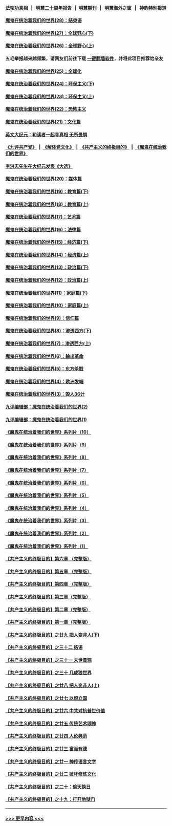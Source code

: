 #### [法轮功真相](https://github.com/gfw-breaker/truth/blob/master/README.md?t=0) &nbsp;&nbsp;|&nbsp;&nbsp; [明慧二十周年报告](https://github.com/gfw-breaker/mh-reports/blob/master/README.md?t=0) &nbsp;&nbsp;|&nbsp;&nbsp;[明慧期刊](https://github.com/gfw-breaker/mh-qikan) &nbsp;&nbsp;|&nbsp;&nbsp; [明慧海外之窗](https://github.com/gfw-breaker/mh-news/blob/master/README.md?t=0) &nbsp;&nbsp;|&nbsp;&nbsp; [神韵特别报道](https://github.com/gfw-breaker/mh-news/blob/master/shenyun.md?t=0)
#### [魔鬼在统治着我们的世界(28)：结束语](../pages/nsc422/n10936246.md?t=07101952) 
#### [魔鬼在统治着我们的世界(27)：全球野心(下)](../pages/nsc422/n10928319.md?t=07101952) 
#### [魔鬼在统治着我们的世界(26)：全球野心(上)](../pages/nsc422/n10900318.md?t=07101952) 
#### 五毛举报越来越频繁，请网友们前往下载 [一键翻墙软件](https://github.com/gfw-breaker/ssr-accounts)，并将此项目推荐给亲友
#### [魔鬼在统治着我们的世界(25)：全球化](../pages/nsc422/n10788205.md?t=07101952) 
#### [魔鬼在统治着我们的世界(24)：环保主义(下)](../pages/nsc422/n10695307.md?t=07101952) 
#### [魔鬼在统治着我们的世界(23)：环保主义(上)](../pages/nsc422/n10688613.md?t=07101952) 
#### [魔鬼在统治着我们的世界(22)：恐怖主义](../pages/nsc422/n10614727.md?t=07101952) 
#### [魔鬼在统治着我们的世界(21)：文化篇](../pages/nsc422/n10597706.md?t=07101952) 
#### [英文大纪元：和读者一起寻真相 无所畏惧](../pages/nsc422/n12542027.md?t=07101952) 
#### [《九评共产党》](https://github.com/begood0513/9ping.md/blob/master/README.md) &nbsp;|&nbsp; [《解体党文化》](../../../../jtdwh.md/blob/master/README.md)  &nbsp;|&nbsp; [《共产主义的终极目的》](../../../../gczydzjmd.md/blob/master/README.md) &nbsp;|&nbsp; [《魔鬼在统治我们的世界》](../../../../mgztzwmdsj.md/blob/master/README.md) 
#### [李洪志先生在大纪元发表《大选》](../pages/nsc422/n12534746.md?t=07101952) 
#### [魔鬼在统治着我们的世界(20)：媒体篇](../pages/nsc422/n10586579.md?t=07101952) 
#### [魔鬼在统治着我们的世界(19)：教育篇(下)](../pages/nsc422/n10564808.md?t=07101952) 
#### [魔鬼在统治着我们的世界(18)：教育篇(上)](../pages/nsc422/n10526970.md?t=07101952) 
#### [魔鬼在统治着我们的世界(17)：艺术篇](../pages/nsc422/n10499093.md?t=07101952) 
#### [魔鬼在统治着我们的世界(16)：法律篇](../pages/nsc422/n10485969.md?t=07101952) 
#### [魔鬼在统治着我们的世界(15)：经济篇(下)](../pages/nsc422/n10469975.md?t=07101952) 
#### [魔鬼在统治着我们的世界(14)：经济篇(上)](../pages/nsc422/n10457370.md?t=07101952) 
#### [魔鬼在统治着我们的世界(13)：政治篇(下)](../pages/nsc422/n10448270.md?t=07101952) 
#### [魔鬼在统治着我们的世界(12)：政治篇(上)](../pages/nsc422/n10444576.md?t=07101952) 
#### [魔鬼在统治着我们的世界(11)：家庭篇(下)](../pages/nsc422/n10440961.md?t=07101952) 
#### [魔鬼在统治着我们的世界(10)：家庭篇(上)](../pages/nsc422/n10435448.md?t=07101952) 
#### [魔鬼在统治着我们的世界(9)：信仰篇](../pages/nsc422/n10432159.md?t=07101952) 
#### [魔鬼在统治着我们的世界(8)：渗透西方(下)](../pages/nsc422/n10429603.md?t=07101952) 
#### [魔鬼在统治着我们的世界(7)：渗透西方(上)](../pages/nsc422/n10426013.md?t=07101952) 
#### [魔鬼在统治着我们的世界(6)：输出革命](../pages/nsc422/n10421536.md?t=07101952) 
#### [魔鬼在统治着我们的世界(5)：东方杀戮](../pages/nsc422/n10417707.md?t=07101952) 
#### [魔鬼在统治着我们的世界(4)：欧洲发端](../pages/nsc422/n10414890.md?t=07101952) 
#### [魔鬼在统治着我们的世界(3)：毁人36计](../pages/nsc422/n10411583.md?t=07101952) 
#### [九评编辑部：魔鬼在统治着我们的世界(2)](../pages/nsc422/n10410036.md?t=07101952) 
#### [九评编辑部：魔鬼在统治着我们的世界(1)](../pages/nsc422/n10406825.md?t=07101952) 
#### [《魔鬼在统治着我们的世界》系列片（10）](../pages/nsc422/n12292670.md?t=07101952) 
#### [《魔鬼在统治着我们的世界》系列片（9）](../pages/nsc422/n12290859.md?t=07101952) 
#### [《魔鬼在统治着我们的世界》系列片（8）](../pages/nsc422/n12287445.md?t=07101952) 
#### [《魔鬼在统治着我们的世界》系列片（7）](../pages/nsc422/n12283425.md?t=07101952) 
#### [《魔鬼在统治着我们的世界》系列片（6）](../pages/nsc422/n12282314.md?t=07101952) 
#### [《魔鬼在统治着我们的世界》系列片（5）](../pages/nsc422/n12281419.md?t=07101952) 
#### [《魔鬼在统治着我们的世界》系列片（4）](../pages/nsc422/n12274024.md?t=07101952) 
#### [《魔鬼在统治着我们的世界》系列片（3）](../pages/nsc422/n12271322.md?t=07101952) 
#### [《魔鬼在统治着我们的世界》系列片（2）](../pages/nsc422/n12269049.md?t=07101952) 
#### [《魔鬼在统治着我们的世界》系列片（1）](../pages/nsc422/n12267575.md?t=07101952) 
#### [【共产主义的终极目的】第六章 （完整版）](../pages/nsc422/n11428913.md?t=07101952) 
#### [【共产主义的终极目的】第五章 （完整版）](../pages/nsc422/n11428912.md?t=07101952) 
#### [【共产主义的终极目的】第四章 （完整版）](../pages/nsc422/n11428907.md?t=07101952) 
#### [【共产主义的终极目的】第三章（完整版）](../pages/nsc422/n11428848.md?t=07101952) 
#### [【共产主义的终极目的】第二章（完整版）](../pages/nsc422/n11428831.md?t=07101952) 
#### [【共产主义的终极目的】第一章（完整版）](../pages/nsc422/n11417651.md?t=07101952) 
#### [【共产主义的终极目的】之廿九 把人变非人(下)](../pages/nsc422/n11344140.md?t=07101952) 
#### [【共产主义的终极目的】之三十二 结语](../pages/nsc422/n11360535.md?t=07101952) 
#### [【共产主义的终极目的】之三十一 末世景观](../pages/nsc422/n11351129.md?t=07101952) 
#### [【共产主义的终极目的】之三十 几成狼世界](../pages/nsc422/n11348280.md?t=07101952) 
#### [【共产主义的终极目的】之廿八 把人变非人(上)](../pages/nsc422/n11340492.md?t=07101952) 
#### [【共产主义的终极目的】之廿七 以恨立国](../pages/nsc422/n11336944.md?t=07101952) 
#### [【共产主义的终极目的】之廿六 中共对抗普世价值](../pages/nsc422/n11324785.md?t=07101952) 
#### [【共产主义的终极目的】之廿五 传统艺术颂神](../pages/nsc422/n11296396.md?t=07101952) 
#### [【共产主义的终极目的】之廿四 人伦典范](../pages/nsc422/n11296397.md?t=07101952) 
#### [【共产主义的终极目的】之廿三 富而有德](../pages/nsc422/n11283598.md?t=07101952) 
#### [【共产主义的终极目的】之廿一 神传语言文字](../pages/nsc422/n11263265.md?t=07101952) 
#### [【共产主义的终极目的】之廿二 破坏修炼文化](../pages/nsc422/n11245728.md?t=07101952) 
#### [【共产主义的终极目的】之二十：偷天换日](../pages/nsc422/n11238846.md?t=07101952) 
#### [【共产主义的终极目的】之十九：打开地狱门](../pages/nsc422/n11206376.md?t=07101952) 

----
#### [ >>> 更早内容 <<< ](../indexes/nsc422-earlier.md)
